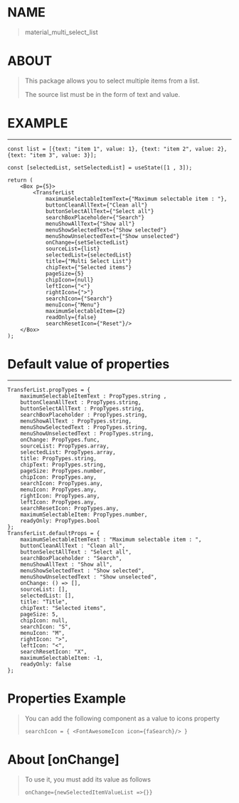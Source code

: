 # NAME
> material_multi_select_list
# ABOUT
> This package allows you to select multiple items from a list.
>
> The source list must be in the form of text and value.
# EXAMPLE
_________________________________________


    const list = [{text: "item 1", value: 1}, {text: "item 2", value: 2}, {text: "item 3", value: 3}];

    const [selectedList, setSelectedList] = useState([1 , 3]);

    return (
        <Box p={5}>
            <TransferList
                maximumSelectableItemText={"Maximum selectable item : "},
                buttonCleanAllText={"Clean all"}
                buttonSelectAllText={"Select all"}
                searchBoxPlaceholder={"Search"}
                menuShowAllText={"Show all"}
                menuShowSelectedText={"Show selected"}
                menuShowUnselectedText={"Show unselected"}
                onChange={setSelectedList}
                sourceList={list}
                selectedList={selectedList}
                title={"Multi Select List"}
                chipText={"Selected items"}
                pageSize={5}
                chipIcon={null}
                leftIcon={"<"}
                rightIcon={">"}
                searchIcon={"Search"}
                menuIcon={"Menu"}
                maximumSelectableItem={2}
                readOnly={false}
                searchResetIcon={"Reset"}/>
        </Box>
    );


# Default value of properties
_____________________________________________________
    TransferList.propTypes = {
        maximumSelectableItemText : PropTypes.string ,
        buttonCleanAllText : PropTypes.string,
        buttonSelectAllText : PropTypes.string,
        searchBoxPlaceholder : PropTypes.string,
        menuShowAllText : PropTypes.string,
        menuShowSelectedText : PropTypes.string,
        menuShowUnselectedText : PropTypes.string,
        onChange: PropTypes.func,
        sourceList: PropTypes.array,
        selectedList: PropTypes.array,
        title: PropTypes.string,
        chipText: PropTypes.string,
        pageSize: PropTypes.number,
        chipIcon: PropTypes.any,
        searchIcon: PropTypes.any,
        menuIcon: PropTypes.any,
        rightIcon: PropTypes.any,
        leftIcon: PropTypes.any,
        searchResetIcon: PropTypes.any,
        maximumSelectableItem: PropTypes.number,
        readyOnly: PropTypes.bool
    };
    TransferList.defaultProps = {
        maximumSelectableItemText : "Maximum selectable item : ",
        buttonCleanAllText : "Clean all",
        buttonSelectAllText : "Select all",
        searchBoxPlaceholder : "Search",
        menuShowAllText : "Show all",
        menuShowSelectedText : "Show selected",
        menuShowUnselectedText : "Show unselected",
        onChange: () => [],
        sourceList: [],
        selectedList: [],
        title: "Title",
        chipText: "Selected items",
        pageSize: 5,
        chipIcon: null,
        searchIcon: "S",
        menuIcon: "M",
        rightIcon: ">",
        leftIcon: "<",
        searchResetIcon: "X",
        maximumSelectableItem: -1,
        readyOnly: false
    };

# Properties Example

> You can add the following component as a value to icons property
>
> `searchIcon = { <FontAwesomeIcon icon={faSearch}/> }`
>


# About [onChange]
> To use it, you must add its value as follows
>
> `onChange={newSelectedItemValueList =>{}}`
